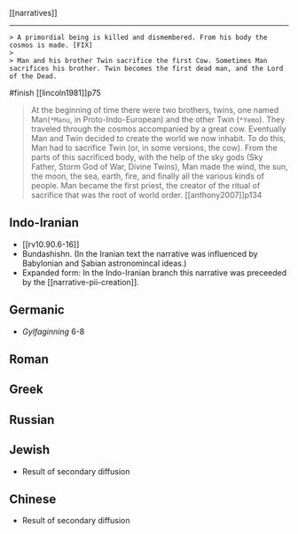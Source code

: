 
[[narratives]]

---
```
> A primordial being is killed and dismembered. From his body the cosmos is made. [FIX]
> 
> Man and his brother Twin sacrifice the first Cow. Sometimes Man sacrifices his brother. Twin becomes the first dead man, and the Lord of the Dead.
```
#finish [[lincoln1981]]p75


> At the beginning of time there were two brothers, twins, one named Man(`*Manu`, in Proto-Indo-European) and the other Twin (`*Yemo`). They traveled through the cosmos accompanied by a great cow. Eventually Man and Twin decided to create the world we now inhabit. To do this, Man had to sacrifice Twin (or, in some versions, the cow). From the parts of this sacrificed body, with the help of the sky gods (Sky Father, Storm God of War, Divine Twins), Man made the wind, the sun, the moon, the sea, earth, fire, and finally all the various kinds of people. Man became the first priest, the creator of the ritual of sacrifice that was the root of world order.
> [[anthony2007]]p134



## Indo-Iranian
- [[rv10.90.6-16]]
- Bundashishn. (In the Iranian text the narrative was influenced by Babylonian and Ṣabian astronomincal ideas.)
- Expanded form: In the Indo-Iranian branch this narrative was preceeded by the [[narrative-pii-creation]].
## Germanic
- *Gylfaginning* 6-8
## Roman
## Greek
## Russian
## Jewish
- Result of secondary diffusion
## Chinese 
- Result of secondary diffusion